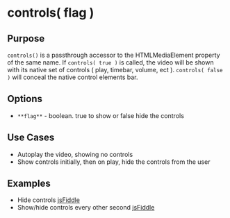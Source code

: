 # controls( flag ) #

## Purpose ##

`controls()` is a passthrough accessor to the HTMLMediaElement property of the same name. If `controls( true )` is called, the video will be shown with its native set of controls ( play, timebar, volume, ect ). `controls( false )` will conceal the native control elements bar.

## Options ##

* `**flag**` - boolean. true to show or false hide the controls

## Use Cases ##

* Autoplay the video, showing no controls
* Show controls initially, then on play, hide the controls from the user

## Examples ##

* Hide controls [jsFiddle](http://jsfiddle.net/popcornjs/z3z5w/)
* Show/hide controls every other second [jsFiddle](http://jsfiddle.net/popcornjs/e7rys/)
